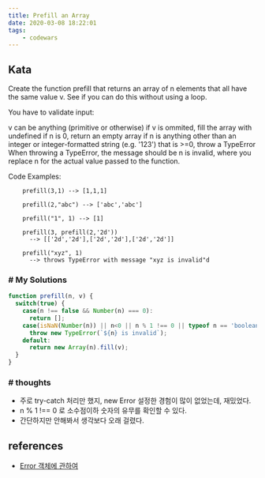```yaml
---
title: Prefill an Array
date: 2020-03-08 18:22:01
tags:
    - codewars
---
```


 ## Kata
Create the function prefill that returns an array of n elements that all have the same value v. See if you can do this without using a loop.

You have to validate input:

v can be anything (primitive or otherwise)
if v is ommited, fill the array with undefined
if n is 0, return an empty array
if n is anything other than an integer or integer-formatted string (e.g. '123') that is >=0, throw a TypeError
When throwing a TypeError, the message should be n is invalid, where you replace n for the actual value passed to the function.

Code Examples:
```text
    prefill(3,1) --> [1,1,1]

    prefill(2,"abc") --> ['abc','abc']

    prefill("1", 1) --> [1]

    prefill(3, prefill(2,'2d'))
      --> [['2d','2d'],['2d','2d'],['2d','2d']]

    prefill("xyz", 1)
      --> throws TypeError with message "xyz is invalid"d
```

### # My Solutions
```javascript
function prefill(n, v) {
  switch(true) {
    case(n !== false && Number(n) === 0):
      return [];
    case(isNaN(Number(n)) || n<0 || n % 1 !== 0 || typeof n == 'boolean'):
      throw new TypeError(`${n} is invalid`);
    default:
      return new Array(n).fill(v);
  }
}
```


### # thoughts
 - 주로 try-catch 처리만 했지, new Error 설정한 경험이 많이 없었는데, 재밌었다.
 - n % 1 !== 0 로 소수점이하 숫자의 유무를 확인할 수 있다.
 - 간단하지만 안해봐서 생각보다 오래 걸렸다. 
 

## references
- [Error 객체에 관하여](https://www.zerocho.com/category/JavaScript/post/5c1913622e014f001e827a89)

